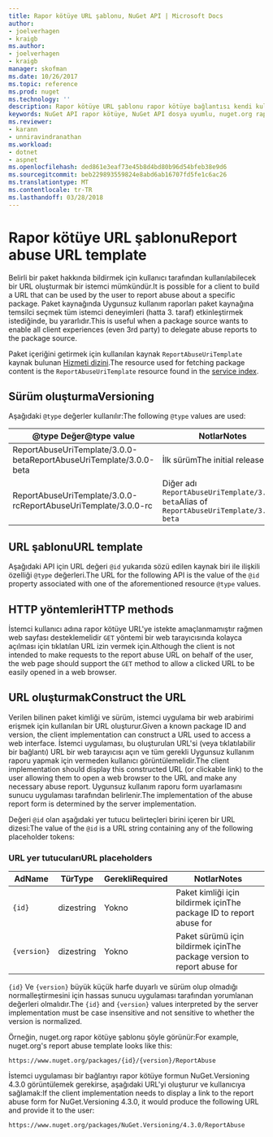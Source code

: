 ```yaml
---
title: Rapor kötüye URL şablonu, NuGet API | Microsoft Docs
author:
- joelverhagen
- kraigb
ms.author:
- joelverhagen
- kraigb
manager: skofman
ms.date: 10/26/2017
ms.topic: reference
ms.prod: nuget
ms.technology: ''
description: Rapor kötüye URL şablonu rapor kötüye bağlantısı kendi kullanıcı Arabiriminde görüntülenecek istemcilerin sağlar.
keywords: NuGet API rapor kötüye, NuGet API dosya uyumlu, nuget.org rapor URL şablonu
ms.reviewer:
- karann
- unniravindranathan
ms.workload:
- dotnet
- aspnet
ms.openlocfilehash: ded861e3eaf73e45b8d4bd80b96d54bfeb38e9d6
ms.sourcegitcommit: beb229893559824e8abd6ab16707fd5fe1c6ac26
ms.translationtype: MT
ms.contentlocale: tr-TR
ms.lasthandoff: 03/28/2018
---
```

# <a name="report-abuse-url-template"></a><span data-ttu-id="3c1a8-104">Rapor kötüye URL şablonu</span><span class="sxs-lookup"><span data-stu-id="3c1a8-104">Report abuse URL template</span></span>

<span data-ttu-id="3c1a8-105">Belirli bir paket hakkında bildirmek için kullanıcı tarafından kullanılabilecek bir URL oluşturmak bir istemci mümkündür.</span><span class="sxs-lookup"><span data-stu-id="3c1a8-105">It is possible for a client to build a URL that can be used by the user to report abuse about a specific package.</span></span> <span data-ttu-id="3c1a8-106">Paket kaynağında Uygunsuz kullanım raporları paket kaynağına temsilci seçmek tüm istemci deneyimleri (hatta 3. taraf) etkinleştirmek istediğinde, bu yararlıdır.</span><span class="sxs-lookup"><span data-stu-id="3c1a8-106">This is useful when a package source wants to enable all client experiences (even 3rd party) to delegate abuse reports to the package source.</span></span>

<span data-ttu-id="3c1a8-107">Paket içeriğini getirmek için kullanılan kaynak `ReportAbuseUriTemplate` kaynak bulunan [Hizmeti dizini](service-index.md).</span><span class="sxs-lookup"><span data-stu-id="3c1a8-107">The resource used for fetching package content is the `ReportAbuseUriTemplate` resource found in the [service index](service-index.md).</span></span>

## <a name="versioning"></a><span data-ttu-id="3c1a8-108">Sürüm oluşturma</span><span class="sxs-lookup"><span data-stu-id="3c1a8-108">Versioning</span></span>

<span data-ttu-id="3c1a8-109">Aşağıdaki `@type` değerler kullanılır:</span><span class="sxs-lookup"><span data-stu-id="3c1a8-109">The following `@type` values are used:</span></span>

<span data-ttu-id="3c1a8-110">@type Değer</span><span class="sxs-lookup"><span data-stu-id="3c1a8-110">@type value</span></span>                       | <span data-ttu-id="3c1a8-111">Notlar</span><span class="sxs-lookup"><span data-stu-id="3c1a8-111">Notes</span></span>
--------------------------------- | -----
<span data-ttu-id="3c1a8-112">ReportAbuseUriTemplate/3.0.0-beta</span><span class="sxs-lookup"><span data-stu-id="3c1a8-112">ReportAbuseUriTemplate/3.0.0-beta</span></span> | <span data-ttu-id="3c1a8-113">İlk sürüm</span><span class="sxs-lookup"><span data-stu-id="3c1a8-113">The initial release</span></span>
<span data-ttu-id="3c1a8-114">ReportAbuseUriTemplate/3.0.0-rc</span><span class="sxs-lookup"><span data-stu-id="3c1a8-114">ReportAbuseUriTemplate/3.0.0-rc</span></span>   | <span data-ttu-id="3c1a8-115">Diğer adı `ReportAbuseUriTemplate/3.0.0-beta`</span><span class="sxs-lookup"><span data-stu-id="3c1a8-115">Alias of `ReportAbuseUriTemplate/3.0.0-beta`</span></span>

## <a name="url-template"></a><span data-ttu-id="3c1a8-116">URL şablonu</span><span class="sxs-lookup"><span data-stu-id="3c1a8-116">URL template</span></span>

<span data-ttu-id="3c1a8-117">Aşağıdaki API için URL değeri `@id` yukarıda sözü edilen kaynak biri ile ilişkili özelliği `@type` değerleri.</span><span class="sxs-lookup"><span data-stu-id="3c1a8-117">The URL for the following API is the value of the `@id` property associated with one of the aforementioned resource `@type` values.</span></span>

## <a name="http-methods"></a><span data-ttu-id="3c1a8-118">HTTP yöntemleri</span><span class="sxs-lookup"><span data-stu-id="3c1a8-118">HTTP methods</span></span>

<span data-ttu-id="3c1a8-119">İstemci kullanıcı adına rapor kötüye URL'ye istekte amaçlanmamıştır rağmen web sayfası desteklemelidir `GET` yöntemi bir web tarayıcısında kolayca açılması için tıklatılan URL izin vermek için.</span><span class="sxs-lookup"><span data-stu-id="3c1a8-119">Although the client is not intended to make requests to the report abuse URL on behalf of the user, the web page should support the `GET` method to allow a clicked URL to be easily opened in a web browser.</span></span>

## <a name="construct-the-url"></a><span data-ttu-id="3c1a8-120">URL oluşturmak</span><span class="sxs-lookup"><span data-stu-id="3c1a8-120">Construct the URL</span></span>

<span data-ttu-id="3c1a8-121">Verilen bilinen paket kimliği ve sürüm, istemci uygulama bir web arabirimi erişmek için kullanılan bir URL oluşturur.</span><span class="sxs-lookup"><span data-stu-id="3c1a8-121">Given a known package ID and version, the client implementation can construct a URL used to access a web interface.</span></span> <span data-ttu-id="3c1a8-122">İstemci uygulaması, bu oluşturulan URL'si (veya tıklatılabilir bir bağlantı) URL bir web tarayıcısı açın ve tüm gerekli Uygunsuz kullanım raporu yapmak için vermeden kullanıcı görüntülemelidir.</span><span class="sxs-lookup"><span data-stu-id="3c1a8-122">The client implementation should display this constructed URL (or clickable link) to the user allowing them to open a web browser to the URL and make any necessary abuse report.</span></span> <span data-ttu-id="3c1a8-123">Uygunsuz kullanım raporu form uyarlamasını sunucu uygulaması tarafından belirlenir.</span><span class="sxs-lookup"><span data-stu-id="3c1a8-123">The implementation of the abuse report form is determined by the server implementation.</span></span>

<span data-ttu-id="3c1a8-124">Değeri `@id` olan aşağıdaki yer tutucu belirteçleri birini içeren bir URL dizesi:</span><span class="sxs-lookup"><span data-stu-id="3c1a8-124">The value of the `@id` is a URL string containing any of the following placeholder tokens:</span></span>

### <a name="url-placeholders"></a><span data-ttu-id="3c1a8-125">URL yer tutucuları</span><span class="sxs-lookup"><span data-stu-id="3c1a8-125">URL placeholders</span></span>

<span data-ttu-id="3c1a8-126">Ad</span><span class="sxs-lookup"><span data-stu-id="3c1a8-126">Name</span></span>        | <span data-ttu-id="3c1a8-127">Tür</span><span class="sxs-lookup"><span data-stu-id="3c1a8-127">Type</span></span>    | <span data-ttu-id="3c1a8-128">Gerekli</span><span class="sxs-lookup"><span data-stu-id="3c1a8-128">Required</span></span> | <span data-ttu-id="3c1a8-129">Notlar</span><span class="sxs-lookup"><span data-stu-id="3c1a8-129">Notes</span></span>
----------- | ------- | -------- | -----
`{id}`      | <span data-ttu-id="3c1a8-130">dize</span><span class="sxs-lookup"><span data-stu-id="3c1a8-130">string</span></span>  | <span data-ttu-id="3c1a8-131">Yok</span><span class="sxs-lookup"><span data-stu-id="3c1a8-131">no</span></span>       | <span data-ttu-id="3c1a8-132">Paket kimliği için bildirmek için</span><span class="sxs-lookup"><span data-stu-id="3c1a8-132">The package ID to report abuse for</span></span>
`{version}` | <span data-ttu-id="3c1a8-133">dize</span><span class="sxs-lookup"><span data-stu-id="3c1a8-133">string</span></span>  | <span data-ttu-id="3c1a8-134">Yok</span><span class="sxs-lookup"><span data-stu-id="3c1a8-134">no</span></span>       | <span data-ttu-id="3c1a8-135">Paket sürümü için bildirmek için</span><span class="sxs-lookup"><span data-stu-id="3c1a8-135">The package version to report abuse for</span></span>

<span data-ttu-id="3c1a8-136">`{id}` Ve `{version}` büyük küçük harfe duyarlı ve sürüm olup olmadığı normalleştirmesini için hassas sunucu uygulaması tarafından yorumlanan değerleri olmalıdır.</span><span class="sxs-lookup"><span data-stu-id="3c1a8-136">The `{id}` and `{version}` values interpreted by the server implementation must be case insensitive and not sensitive to whether the version is normalized.</span></span>

<span data-ttu-id="3c1a8-137">Örneğin, nuget.org rapor kötüye şablonu şöyle görünür:</span><span class="sxs-lookup"><span data-stu-id="3c1a8-137">For example, nuget.org's report abuse template looks like this:</span></span>

    https://www.nuget.org/packages/{id}/{version}/ReportAbuse

<span data-ttu-id="3c1a8-138">İstemci uygulaması bir bağlantıyı rapor kötüye formun NuGet.Versioning 4.3.0 görüntülemek gerekirse, aşağıdaki URL'yi oluşturur ve kullanıcıya sağlamak:</span><span class="sxs-lookup"><span data-stu-id="3c1a8-138">If the client implementation needs to display a link to the report abuse form for NuGet.Versioning 4.3.0, it would produce the following URL and provide it to the user:</span></span>

    https://www.nuget.org/packages/NuGet.Versioning/4.3.0/ReportAbuse

